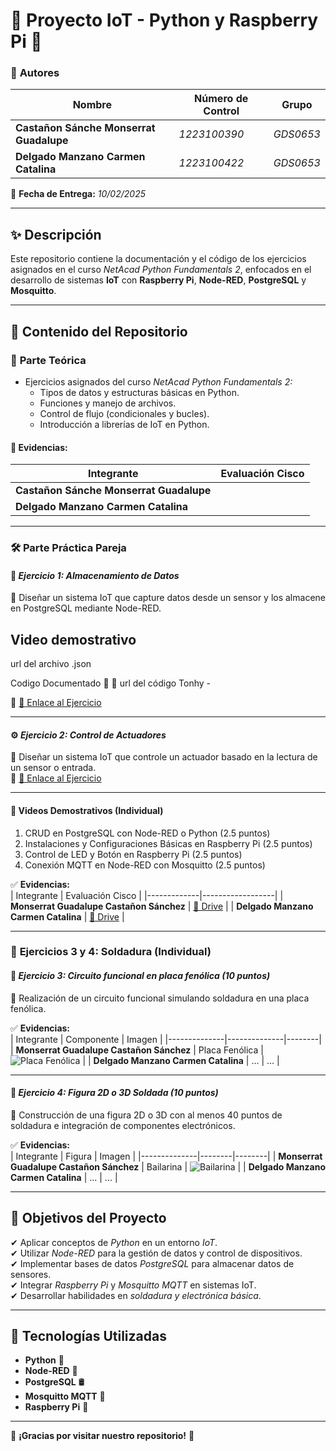 # 🌸 Proyecto IoT - Python y Raspberry Pi 🌸

### 📌 **Autores**
| Nombre | Número de Control | Grupo |
|--------------|----------------|--------|
| **Castañon Sánche Monserrat Guadalupe** | *1223100390* | *GDS0653* |
| **Delgado Manzano Carmen Catalina** | *1223100422* | *GDS0653* |

📅 **Fecha de Entrega:** *10/02/2025*

---

## ✨ **Descripción**
Este repositorio contiene la documentación y el código de los ejercicios asignados en el curso *NetAcad Python Fundamentals 2*, enfocados en el desarrollo de sistemas **IoT** con **Raspberry Pi**, **Node-RED**, **PostgreSQL** y **Mosquitto**.

---

## 📂 **Contenido del Repositorio**

### 📖 **Parte Teórica**
- Ejercicios asignados del curso *NetAcad Python Fundamentals 2:*
  - Tipos de datos y estructuras básicas en Python.
  - Funciones y manejo de archivos.
  - Control de flujo (condicionales y bucles).
  - Introducción a librerías de IoT en Python.

#### 📝 **Evidencias:**  
| Integrante | Evaluación Cisco |
|--------------|-----------------|
| **Castañon Sánche Monserrat Guadalupe** |  |
| **Delgado Manzano Carmen Catalina** |  |

---

### 🛠 **Parte Práctica Pareja**

#### 💾 *Ejercicio 1: Almacenamiento de Datos*
📌 Diseñar un sistema IoT que capture datos desde un sensor y los almacene en PostgreSQL mediante Node-RED.  

## Video demostrativo  
url del archivo .json 

Codigo Documentado
📎 🔗 url del código Tonhy - 

📎 [🔗 Enlace al Ejercicio](https://drive.google.com/drive/folders/1JnLFcRFwHqVU8haljCm9o4Cvo7aa4LZl?usp=sharing)

---

#### ⚙️ *Ejercicio 2: Control de Actuadores*
📌 Diseñar un sistema IoT que controle un actuador basado en la lectura de un sensor o entrada.  
📎 [🔗 Enlace al Ejercicio](https://drive.google.com/drive/folders/1XJG1QhBlhkNqQYG5Fs0tHn1vsYfZzA_2?usp=sharing)

---

#### 🎥 **Videos Demostrativos (Individual)**
1. CRUD en PostgreSQL con Node-RED o Python (2.5 puntos)  
2. Instalaciones y Configuraciones Básicas en Raspberry Pi (2.5 puntos)  
3. Control de LED y Botón en Raspberry Pi (2.5 puntos)  
4. Conexión MQTT en Node-RED con Mosquitto (2.5 puntos)  

✅ **Evidencias:**  
| Integrante | Evaluación Cisco |
|-------------|------------------|
| **Monserrat Guadalupe Castañon Sánchez** | [📁 Drive](https://drive.google.com/drive/folders/1vB3tWRWw8eRMSLwjO5PWPB1Z1qMOLKNb?usp=sharing) |
| **Delgado Manzano Carmen Catalina** | [📁 Drive](https://drive.google.com/drive/folders/1vB3tWRWw8eRMSLwjO5PWPB1Z1qMOLKNb?usp=sharing) |

---

### 🔧 **Ejercicios 3 y 4: Soldadura (Individual)**

#### 🔌 *Ejercicio 3: Circuito funcional en placa fenólica (10 puntos)*  
📌 Realización de un circuito funcional simulando soldadura en una placa fenólica.  

✅ **Evidencias:**  
| Integrante | Componente | Imagen |
|--------------|--------------|--------|
| **Monserrat Guadalupe Castañon Sánchez** | Placa Fenólica | ![Placa Fenólica](https://github.com/user-attachments/assets/ec6b9e9a-03b5-4001-af4c-5e5eeb8fce43) |
| **Delgado Manzano Carmen Catalina** | ... | ... |

---

#### 🌟 *Ejercicio 4: Figura 2D o 3D Soldada (10 puntos)*  
📌 Construcción de una figura 2D o 3D con al menos 40 puntos de soldadura e integración de componentes electrónicos.  

✅ **Evidencias:**  
| Integrante | Figura | Imagen |
|--------------|--------|--------|
| **Monserrat Guadalupe Castañon Sánchez** | Bailarina | ![Bailarina](https://github.com/user-attachments/assets/9b531730-822b-45ac-a679-d0506dba5f3b) |
| **Delgado Manzano Carmen Catalina** | ... | ... |

---

## 🎯 **Objetivos del Proyecto**

✔ Aplicar conceptos de *Python* en un entorno *IoT*.  
✔ Utilizar *Node-RED* para la gestión de datos y control de dispositivos.  
✔ Implementar bases de datos *PostgreSQL* para almacenar datos de sensores.  
✔ Integrar *Raspberry Pi* y *Mosquitto MQTT* en sistemas IoT.  
✔ Desarrollar habilidades en *soldadura y electrónica básica*.  

---

## 🚀 **Tecnologías Utilizadas**  
- **Python** 🐍  
- **Node-RED** 🔗  
- **PostgreSQL** 🛢  
- **Mosquitto MQTT** 📡  
- **Raspberry Pi** 🍓  

---

🌸 **¡Gracias por visitar nuestro repositorio!** 🌸
